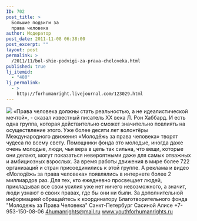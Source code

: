 ```yaml
---
ID: 702
post_title: >
  Большие подвиги за
  права человека
author: Модератор
post_date: 2011-11-08 06:38:00
post_excerpt: ""
layout: post
permalink: >
  /2011/11/bol-shie-podvigi-za-prava-cheloveka.html
published: true
lj_itemid:
  - "480"
lj_permalink:
  - >
    http://forhumanright.livejournal.com/123029.html
---
```

<img src="http://cs5338.vk.com/u132145096/132409092/x_5b26039f.jpg" /> «Права человека должны стать реальностью, а не идеалистической мечтой», - сказал известный писатель ХХ века Л. Рон Хаббард. И есть одна группа, которая действительно сможет значительно повлиять на осуществление этого.
Уже более десяти лет волонтёры Международного движения «Молодёжь за права человека» творят чудеса по всему свету. Помощники фонда это молодые, иногда даже очень молодые, люди, чья вера в цель так сильна, что вещи, которые они делают, могут показаться невероятными даже для самых отважных и амбициозных взрослых. За время работы движения в мире более 722 организаций и стран присоединились к этой группе. А реклама и видео «Молодёжь за права человека» появлялись в интернете более 2 миллиардов раз. Для тех, кто ежедневно просвещает людей, прикладывая все свои усилия уже нет ничего невозможного, а значит, люди узнают о своих правах, где бы они ни были.
За дополнительной информацией обращайтесь к координатору
Благотворительного фонда
"Молодежь за Права Человека" Санкт-Петербург 
Сасиной Алисе 
+7-953-150-08-06 
4humanrights@mail.ru
www.youthforhumanrights.ru